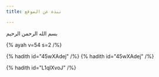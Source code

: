 ```yaml
---
title: نبذة عن الموقع

---
```

بسم الله الرحمن الرحيم


{% ayah v=54 s=2 /%}

{% hadith  id="45wXAdej" /%}
{% hadith  id="45wXAdej" /%}  


{% hadith  id="L1qlXvoJ" /%}

<!--stackedit_data:
eyJoaXN0b3J5IjpbNjA3NjE3OTYwLC0xMzg0NjQ0MzksLTY1NT
EwNTUwNyw3NTMzMTY3MTAsLTE1ODY0NjkyNzQsLTE3OTY0MzYw
MjksLTEyNjE4NjEwNDksMzAzNzQxNDE0LC0yMDI0MTY0Mzg1XX
0=
-->
